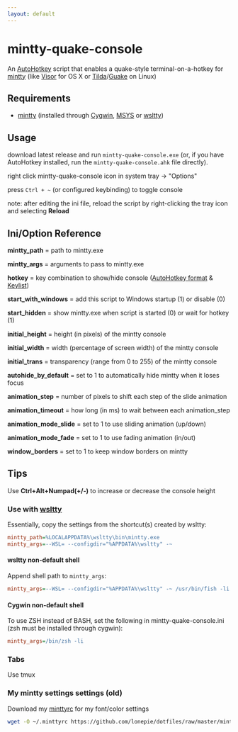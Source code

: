 ```yaml
---
layout: default
---
```

# mintty-quake-console

An [AutoHotkey](http://www.autohotkey.com/) script that enables a quake-style terminal-on-a-hotkey for [mintty](https://github.com/mintty/) (like [Visor](http://visor.binaryage.com/) for OS X or [Tilda](https://github.com/lanoxx/tilda)/[Guake](http://guake.org/) on Linux)

## Requirements

- [mintty](https://github.com/mintty/) (installed through [Cygwin](http://www.cygwin.com), [MSYS](http://www.mingw.org/wiki/MSYS) or [wsltty](https://github.com/mintty/wsltty))

## Usage

download latest release and run `mintty-quake-console.exe` (or, if you have AutoHotkey installed, run the `mintty-quake-console.ahk` file directly).

right click mintty-quake-console icon in system tray -> "Options"

press `Ctrl + ~` (or configured keybinding) to toggle console

note: after editing the ini file, reload the script by right-clicking the tray icon and selecting **Reload**

## Ini/Option Reference

**mintty_path** = path to mintty.exe

**mintty_args** = arguments to pass to mintty.exe

**hotkey** = key combination to show/hide console ([AutoHotkey format](https://www.autohotkey.com/docs/Hotkeys.htm) & [Keylist](https://www.autohotkey.com/docs/KeyList.htm))

**start_with_windows** = add this script to Windows startup (1) or disable (0)

**start_hidden** = show mintty.exe when script is started (0) or wait for hotkey (1)

**initial_height** = height (in pixels) of the mintty console

**initial_width** = width (percentage of screen width) of the mintty console

**initial_trans** = transparency (range from 0 to 255) of the mintty console

**autohide_by_default** = set to 1 to automatically hide mintty when it loses focus

**animation_step** = number of pixels to shift each step of the slide animation

**animation_timeout** = how long (in ms) to wait between each animation_step

**animation_mode_slide** = set to 1 to use sliding animation (up/down)

**animation_mode_fade** = set to 1 to use fading animation (in/out)

**window_borders** = set to 1 to keep window borders on mintty

## Tips

Use **Ctrl+Alt+Numpad(+/-)** to increase or decrease the console height

### Use with [wsltty](https://github.com/mintty/wsltty)

Essentially, copy the settings from the shortcut(s) created by wsltty:

```ini
mintty_path=%LOCALAPPDATA%\wsltty\bin\mintty.exe
mintty_args=--WSL= --configdir="%APPDATA%\wsltty" -~
```

#### wsltty non-default shell

Append shell path to `mintty_args`:

```ini
mintty_args=--WSL= --configdir="%APPDATA%\wsltty" -~ /usr/bin/fish -li
```

#### Cygwin non-default shell

To use ZSH instead of BASH, set the following in mintty-quake-console.ini (zsh must be installed through cygwin):

```ini
mintty_args=/bin/zsh -li
```

### Tabs

Use tmux

### My mintty settings settings (old)

Download my [minttyrc](https://github.com/lonepie/dotfiles/raw/master/minttyrc) for my font/color settings

```sh
wget -O ~/.minttyrc https://github.com/lonepie/dotfiles/raw/master/minttyrc
```
